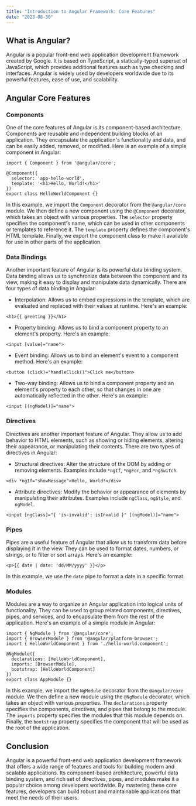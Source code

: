 ```yaml
---
title: "Introduction to Angular Framework: Core Features"
date: "2023-08-30"
---
```


## What is Angular?

Angular is a popular front-end web application development framework created by Google. It is based on TypeScript, a statically-typed superset of JavaScript, which provides additional features such as type checking and interfaces. Angular is widely used by developers worldwide due to its powerful features, ease of use, and scalability.

## Angular Core Features

### Components

One of the core features of Angular is its component-based architecture. Components are reusable and independent building blocks of an application. They encapsulate the application's functionality and data, and can be easily added, removed, or modified. Here is an example of a simple component in Angular:

```
import { Component } from '@angular/core';

@Component({
  selector: 'app-hello-world',
  template: '<h1>Hello, World!</h1>'
})
export class HelloWorldComponent {}
```

In this example, we import the `Component` decorator from the `@angular/core` module. We then define a new component using the `@Component` decorator, which takes an object with various properties. The `selector` property specifies the component's name, which can be used in other components or templates to reference it. The `template` property defines the component's HTML template. Finally, we export the component class to make it available for use in other parts of the application.

### Data Bindings

Another important feature of Angular is its powerful data binding system. Data binding allows us to synchronize data between the component and its view, making it easy to display and manipulate data dynamically. There are four types of data binding in Angular:

- Interpolation: Allows us to embed expressions in the template, which are evaluated and replaced with their values at runtime. Here's an example:

```
<h1>{{ greeting }}</h1>
```

- Property binding: Allows us to bind a component property to an element's property. Here's an example:

```
<input [value]="name">
```

- Event binding: Allows us to bind an element's event to a component method. Here's an example:

```
<button (click)="handleClick()">Click me</button>
```

- Two-way binding: Allows us to bind a component property and an element's property to each other, so that changes in one are automatically reflected in the other. Here's an example:

```
<input [(ngModel)]="name">
```

### Directives

Directives are another important feature of Angular. They allow us to add behavior to HTML elements, such as showing or hiding elements, altering their appearance, or manipulating their contents. There are two types of directives in Angular:

- Structural directives: Alter the structure of the DOM by adding or removing elements. Examples include `*ngIf`, `*ngFor`, and `*ngSwitch`.

```
<div *ngIf="showMessage">Hello, World!</div>
```

- Attribute directives: Modify the behavior or appearance of elements by manipulating their attributes. Examples include `ngClass`, `ngStyle`, and `ngModel`.

```
<input [ngClass]="{ 'is-invalid': isInvalid }" [(ngModel)]="name">
```

### Pipes

Pipes are a useful feature of Angular that allow us to transform data before displaying it in the view. They can be used to format dates, numbers, or strings, or to filter or sort arrays. Here's an example:

```
<p>{{ date | date: 'dd/MM/yyyy' }}</p>
```

In this example, we use the `date` pipe to format a date in a specific format.

### Modules

Modules are a way to organize an Angular application into logical units of functionality. They can be used to group related components, directives, pipes, and services, and to encapsulate them from the rest of the application. Here's an example of a simple module in Angular:

```
import { NgModule } from '@angular/core';
import { BrowserModule } from '@angular/platform-browser';
import { HelloWorldComponent } from './hello-world.component';

@NgModule({
  declarations: [HelloWorldComponent],
  imports: [BrowserModule],
  bootstrap: [HelloWorldComponent]
})
export class AppModule {}
```

In this example, we import the `NgModule` decorator from the `@angular/core` module. We then define a new module using the `@NgModule` decorator, which takes an object with various properties. The `declarations` property specifies the components, directives, and pipes that belong to the module. The `imports` property specifies the modules that this module depends on. Finally, the `bootstrap` property specifies the component that will be used as the root of the application.

## Conclusion

Angular is a powerful front-end web application development framework that offers a wide range of features and tools for building modern and scalable applications. Its component-based architecture, powerful data binding system, and rich set of directives, pipes, and modules make it a popular choice among developers worldwide. By mastering these core features, developers can build robust and maintainable applications that meet the needs of their users.
